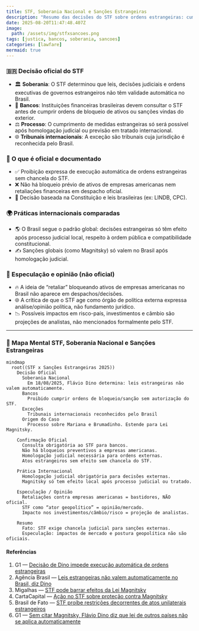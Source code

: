 ```yaml
---
title: STF, Soberania Nacional e Sanções Estrangeiras
description: "Resumo das decisões do STF sobre ordens estrangeiras: cumprimento só após homologação judicial; bancos devem consultar o STF; não há retaliações oficiais. Segue padrão internacional e exclui tribunais reconhecidos. Impactos econômicos são apenas especulativos."
date: 2025-08-20T11:47:48.407Z
image:
  path: /assets/img/stfxsancoes.png
tags: [justica, bancos, soberania, sancoes]
categories: [lawfare]
mermaid: true
---
```


### 🇧🇷 Decisão oficial do STF

- 🏛️ **Soberania**: O STF determinou que leis, decisões judiciais e ordens executivas de governos estrangeiros não têm validade automática no Brasil.
- 🏦 **Bancos**: Instituições financeiras brasileiras devem consultar o STF antes de cumprir ordens de bloqueio de ativos ou sanções vindas do exterior.
- ⚖️ **Processo**: O cumprimento de medidas estrangeiras só será possível após homologação judicial ou previsão em tratado internacional.
- 🌐 **Tribunais internacionais**: A exceção são tribunais cuja jurisdição é reconhecida pelo Brasil.

### 💼 O que é oficial e documentado

- ✅ Proibição expressa de execução automática de ordens estrangeiras sem chancela do STF.
- ❌ Não há bloqueio prévio de ativos de empresas americanas nem retaliações financeiras em despacho oficial.
- 📄 Decisão baseada na Constituição e leis brasileiras (ex: LINDB, CPC).

### 🌍 Práticas internacionais comparadas

- 🌎 O Brasil segue o padrão global: decisões estrangeiras só têm efeito após processo judicial local, respeito à ordem pública e compatibilidade constitucional.
- ✍️ Sanções globais (como Magnitsky) só valem no Brasil após homologação judicial.

### 🤔 Especulação e opinião (não oficial)

- 🔥 A ideia de “retaliar” bloqueando ativos de empresas americanas no Brasil não aparece em despachos/decisões.
- 🌐 A crítica de que o STF age como órgão de política externa expressa análise/opinião política, não fundamento jurídico.
- 📉 Possíveis impactos em risco-país, investimentos e câmbio são projeções de analistas, não mencionados formalmente pelo STF.

***


### 🧠 Mapa Mental STF, Soberania Nacional e Sanções Estrangeiras

```mermaid
mindmap
  root((STF x Sanções Estrangeiras 2025))
    Decisão Oficial
      Soberania Nacional
        Em 18/08/2025, Flávio Dino determina: leis estrangeiras não valem automaticamente.
      Bancos
        Proibido cumprir ordens de bloqueio/sanção sem autorização do STF.
      Exceções
        Tribunais internacionais reconhecidos pelo Brasil 
      Origem do Caso
        Processo sobre Mariana e Brumadinho. Estende para Lei Magnitsky.
        
    Confirmação Oficial
      Consulta obrigatória ao STF para bancos.
      Não há bloqueios preventivos a empresas americanas.
      Homologação judicial necessária para ordens externas.
      Atos estrangeiros sem efeito sem chancela do STF.
        
    Prática Internacional
      Homologação judicial obrigatória para decisões externas.
      Magnitsky só tem efeito local após processo judicial ou tratado.

    Especulação / Opinião
      Retaliações contra empresas americanas = bastidores, NÃO oficial.
      STF como “ator geopolítico” = opinião/mercado.
      Impacto nos investimentos/câmbio/risco = projeção de analistas.
      
    Resumo
      Fato: STF exige chancela judicial para sanções externas.
      Especulação: impactos de mercado e postura geopolítica não são oficiais.
```

#### Referências

1. G1 — [Decisão de Dino impede execução automática de ordens estrangeiras](https://g1.globo.com/jornal-nacional/noticia/2025/08/18/dino-impede-bancos-de-executarem-ordens-de-governos-estrangeiros-sem-autorizacao-do-brasil.ghtml)
2. Agência Brasil — [Leis estrangeiras não valem automaticamente no Brasil, diz Dino](https://agenciabrasil.ebc.com.br/justica/noticia/2025-08/dino-decide-que-leis-estrangeiras-n%C3%A3o-valem-automaticamente-no-brasil)
3. Migalhas — [STF pode barrar efeitos da Lei Magnitsky](https://www.migalhas.com.br/quentes/437073/entenda-se-stf-pode-barrar-efeitos-da-lei-magnitsky-no-brasil)
4. CartaCapital — [Ação no STF sobre proteção contra Magnitsky](https://www.cartacapital.com.br/justica/a-outra-acao-no-stf-que-tenta-proteger-moraes-da-lei-magnitsky/)
5. Brasil de Fato — [STF proíbe restrições decorrentes de atos unilaterais estrangeiros](https://www.brasildefato.com.br/2025/08/18/em-defesa-da-soberania-nacional-stf-proibe-restricoes-decorrentes-de-atos-unilaterais-estrangeiros)
6. G1 — [Sem citar Magnitsky, Flávio Dino diz que lei de outros países não se aplica automaticamente](https://g1.globo.com/politica/blog/andreia-sadi/post/2025/08/18/dino-decisao-ibram-restricoes-atos-unilaterais-estrangeiros.ghtml)

